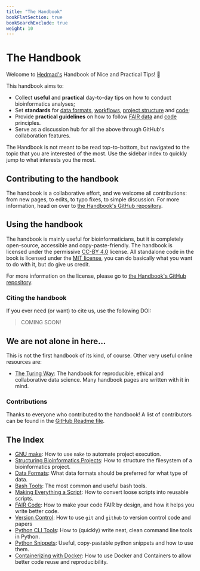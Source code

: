 ```yaml
---
title: "The Handbook"
bookFlatSection: true
bookSearchExclude: true
weight: 10
---
```


# The Handbook

Welcome to [Hedmad's](https://github.com/MrHedmad) Handbook of Nice and Practical Tips! 🎉

This handbook aims to:
- Collect **useful** and **practical** day-to-day tips on how to conduct bioinformatics analyses;
- Set **standards** for [data formats](/handbook/data/data_formats.md), [workflows](/handbook/project_structure/using_make.md), [project structure](/handbook/project_structure/structuring_a_project.md) and [code](/handbook/code/README.md);
- Provide **practical guidelines** on how to follow [FAIR data](https://www.nature.com/articles/sdata201618) and [code](https://faircode.io/) principles.
- Serve as a discussion hub for all the above through GitHub's collaboration features.

The Handbook is not meant to be read top-to-bottom, but navigated to the topic that you are interested of the most. Use the sidebar index to quickly jump to what interests you the most.

## Contributing to the handbook

The handbook is a collaborative effort, and we welcome all contributions: from new pages, to edits, to typo fixes, to simple discussion. For more information, head on over to [the Handbook's GitHub repository](https://github.com/MrHedmad/Handbook).

## Using the handbook
The handbook is mainly useful for bioinformaticians, but it is completely open-source, accessible and copy-paste-friendly.
The handbook is licensed under the permissive [CC-BY 4.0](https://creativecommons.org/licenses/by/4.0/) license. All standalone code in the book is licensed under the [MIT license](https://opensource.org/license/mit/), you can do basically what you want to do with it, but do give us credit.

For more information on the license, please go to [the Handbook's GitHub repository](https://github.com/MrHedmad/Handbook).

### Citing the handbook
If you ever need (or want) to cite us, use the following DOI:

> COMING SOON!

## We are not alone in here...

This is not the first handbook of its kind, of course. Other very useful online resources are:
- [The Turing Way](https://the-turing-way.netlify.app/index.html): The handbook for reproducible, ethical and collaborative data science. Many handbook pages are written with it in mind.

### Contributions

Thanks to everyone who contributed to the handbook! A list of contributors can be found in the [GitHub Readme file](https://github.com/MrHedmad/Handbook).

## The Index
- [GNU make](/docs/project_structure/using_make.md): How to use `make` to automate project execution.
- [Structuring Bioinformatics Projects](/docs/project_structure/structuring_a_project.md): How to structure the filesystem of a bioinformatics project.
- [Data Formats](/docs/data/data_formats.md): What data formats should be preferred for what type of data.
- [Bash Tools](/docs/code/bash_tools.md): The most common and useful bash tools.
- [Making Everything a Script](/docs/code/making_everyhing_a_script.md): How to convert loose scripts into reusable scripts.
- [FAIR Code](/docs/code/fair_code.md): How to make your code FAIR by design, and how it helps you write better code.
- [Version Control](/docs/code/version_control.md): How to use `git` and `github` to version control code and papers
- [Python CLI Tools](/docs/code/python/python_tools.md): How to (quickly) write neat, clean command line tools in Python.
- [Python Snippets](/docs/code/python/python_snippets.md): Useful, copy-pastable python snippets and how to use them.
- [Containerizing with Docker](/docs/miscellaneous/containerizing.md): How to use Docker and Containers to allow better code reuse and reproducibility.
